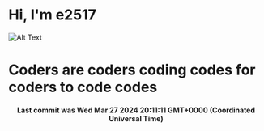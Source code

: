 # Hi, I'm e2517

![Alt Text](https://github.com/E2517/e2517/blob/master/images/background.gif)

# Coders are coders coding codes for coders to code codes

<h4 align="center">Last commit was Wed Mar 27 2024 20:11:11 GMT+0000 (Coordinated Universal Time)</h4>
